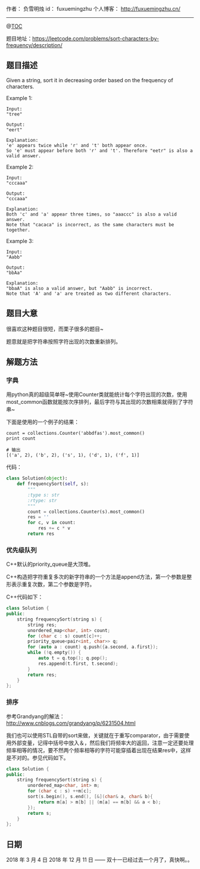 
作者： 负雪明烛
id：	fuxuemingzhu
个人博客：	http://fuxuemingzhu.cn/

---
@[TOC](目录)

题目地址：https://leetcode.com/problems/sort-characters-by-frequency/description/

## 题目描述

Given a string, sort it in decreasing order based on the frequency of characters.

Example 1:
    
    Input:
    "tree"
    
    Output:
    "eert"
    
    Explanation:
    'e' appears twice while 'r' and 't' both appear once.
    So 'e' must appear before both 'r' and 't'. Therefore "eetr" is also a valid answer.
    
Example 2:
    
    Input:
    "cccaaa"
    
    Output:
    "cccaaa"
    
    Explanation:
    Both 'c' and 'a' appear three times, so "aaaccc" is also a valid answer.
    Note that "cacaca" is incorrect, as the same characters must be together.
    
Example 3:
    
    Input:
    "Aabb"
    
    Output:
    "bbAa"
    
    Explanation:
    "bbaA" is also a valid answer, but "Aabb" is incorrect.
    Note that 'A' and 'a' are treated as two different characters.


## 题目大意

很喜欢这种题目很短，而栗子很多的题目~

题意就是把字符串按照字符出现的次数重新排列。

## 解题方法

### 字典

用python真的超级简单呀~使用Counter类就能统计每个字符出现的次数，使用most_common函数就能按次序排列，最后字符与其出现的次数相乘就得到了字符串~

下面是使用的一个例子的结果：

    count = collections.Counter('abbdfas').most_common()
    print count
    
    # 输出
    [('a', 2), ('b', 2), ('s', 1), ('d', 1), ('f', 1)]

代码：

```python
class Solution(object):
    def frequencySort(self, s):
        """
        :type s: str
        :rtype: str
        """
        count = collections.Counter(s).most_common()
        res = ''
        for c, v in count:
            res += c * v
        return res
```

### 优先级队列

C++默认的priority_queue是大顶堆。

C++构造把字符重复多次的新字符串的一个方法是append方法，第一个参数是整形表示重复次数，第二个参数是字符。

C++代码如下：

```cpp
class Solution {
public:
    string frequencySort(string s) {
        string res;
        unordered_map<char, int> count;
        for (char c : s) count[c]++;
        priority_queue<pair<int, char>> q;
        for (auto a : count) q.push({a.second, a.first});
        while (!q.empty()) {
            auto t = q.top(); q.pop();
            res.append(t.first, t.second);
        }
        return res;
    }
};
```

### 排序

参考Grandyang的解法：http://www.cnblogs.com/grandyang/p/6231504.html

我们也可以使用STL自带的sort来做，关键就在于重写comparator，由于需要使用外部变量，记得中括号中放入＆，然后我们将频率大的返回，注意一定还要处理频率相等的情况，要不然两个频率相等的字符可能穿插着出现在结果res中，这样是不对的。参见代码如下。

```cpp
class Solution {
public:
    string frequencySort(string s) {
        unordered_map<char, int> m;
        for (char c : s) ++m[c];
        sort(s.begin(), s.end(), [&](char& a, char& b){
            return m[a] > m[b] || (m[a] == m[b] && a < b);
        });
        return s;
    }
};
```

## 日期

2018 年 3 月 4 日 
2018 年 12 月 11 日 —— 双十一已经过去一个月了，真快啊。。
